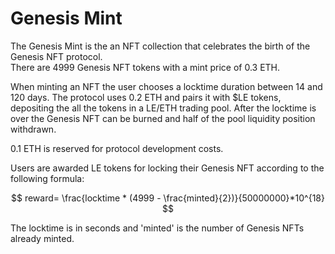 # Genesis Mint

The Genesis Mint is the an NFT collection that celebrates the birth of the Genesis NFT protocol. \
There are 4999 Genesis NFT tokens with a mint price of 0.3 ETH.

When minting an NFT the user chooses a locktime duration between 14 and 120 days. The protocol uses 0.2 ETH and pairs it with $LE tokens, depositing the all the tokens in a LE/ETH trading pool. After the locktime is over the Genesis NFT can be burned and half of the pool liquidity position withdrawn.&#x20;

0.1 ETH is reserved for protocol development costs.

Users are awarded LE tokens for locking their Genesis NFT according to the following formula:

$$
reward= \frac{locktime * (4999 - \frac{minted}{2})}{50000000}*10^{18}
$$

The locktime is in seconds and 'minted' is the number of Genesis NFTs already minted.
